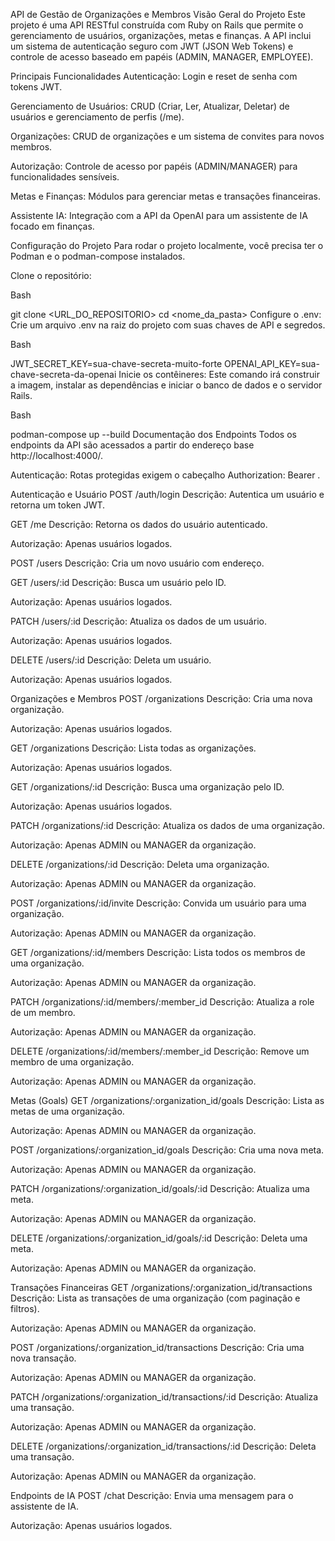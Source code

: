 API de Gestão de Organizações e Membros
Visão Geral do Projeto
Este projeto é uma API RESTful construída com Ruby on Rails que permite o gerenciamento de usuários, organizações, metas e finanças. A API inclui um sistema de autenticação seguro com JWT (JSON Web Tokens) e controle de acesso baseado em papéis (ADMIN, MANAGER, EMPLOYEE).

Principais Funcionalidades
Autenticação: Login e reset de senha com tokens JWT.

Gerenciamento de Usuários: CRUD (Criar, Ler, Atualizar, Deletar) de usuários e gerenciamento de perfis (/me).

Organizações: CRUD de organizações e um sistema de convites para novos membros.

Autorização: Controle de acesso por papéis (ADMIN/MANAGER) para funcionalidades sensíveis.

Metas e Finanças: Módulos para gerenciar metas e transações financeiras.

Assistente IA: Integração com a API da OpenAI para um assistente de IA focado em finanças.

Configuração do Projeto
Para rodar o projeto localmente, você precisa ter o Podman e o podman-compose instalados.

Clone o repositório:

Bash

git clone <URL_DO_REPOSITORIO>
cd <nome_da_pasta>
Configure o .env:
Crie um arquivo .env na raiz do projeto com suas chaves de API e segredos.

Bash

JWT_SECRET_KEY=sua-chave-secreta-muito-forte
OPENAI_API_KEY=sua-chave-secreta-da-openai
Inicie os contêineres:
Este comando irá construir a imagem, instalar as dependências e iniciar o banco de dados e o servidor Rails.

Bash

podman-compose up --build
Documentação dos Endpoints
Todos os endpoints da API são acessados a partir do endereço base http://localhost:4000/.

Autenticação: Rotas protegidas exigem o cabeçalho Authorization: Bearer <token>.

Autenticação e Usuário
POST /auth/login
Descrição: Autentica um usuário e retorna um token JWT.

GET /me
Descrição: Retorna os dados do usuário autenticado.

Autorização: Apenas usuários logados.

POST /users
Descrição: Cria um novo usuário com endereço.

GET /users/:id
Descrição: Busca um usuário pelo ID.

Autorização: Apenas usuários logados.

PATCH /users/:id
Descrição: Atualiza os dados de um usuário.

Autorização: Apenas usuários logados.

DELETE /users/:id
Descrição: Deleta um usuário.

Autorização: Apenas usuários logados.

Organizações e Membros
POST /organizations
Descrição: Cria uma nova organização.

Autorização: Apenas usuários logados.

GET /organizations
Descrição: Lista todas as organizações.

Autorização: Apenas usuários logados.

GET /organizations/:id
Descrição: Busca uma organização pelo ID.

Autorização: Apenas usuários logados.

PATCH /organizations/:id
Descrição: Atualiza os dados de uma organização.

Autorização: Apenas ADMIN ou MANAGER da organização.

DELETE /organizations/:id
Descrição: Deleta uma organização.

Autorização: Apenas ADMIN ou MANAGER da organização.

POST /organizations/:id/invite
Descrição: Convida um usuário para uma organização.

Autorização: Apenas ADMIN ou MANAGER da organização.

GET /organizations/:id/members
Descrição: Lista todos os membros de uma organização.

Autorização: Apenas ADMIN ou MANAGER da organização.

PATCH /organizations/:id/members/:member_id
Descrição: Atualiza a role de um membro.

Autorização: Apenas ADMIN ou MANAGER da organização.

DELETE /organizations/:id/members/:member_id
Descrição: Remove um membro de uma organização.

Autorização: Apenas ADMIN ou MANAGER da organização.

Metas (Goals)
GET /organizations/:organization_id/goals
Descrição: Lista as metas de uma organização.

Autorização: Apenas ADMIN ou MANAGER da organização.

POST /organizations/:organization_id/goals
Descrição: Cria uma nova meta.

Autorização: Apenas ADMIN ou MANAGER da organização.

PATCH /organizations/:organization_id/goals/:id
Descrição: Atualiza uma meta.

Autorização: Apenas ADMIN ou MANAGER da organização.

DELETE /organizations/:organization_id/goals/:id
Descrição: Deleta uma meta.

Autorização: Apenas ADMIN ou MANAGER da organização.

Transações Financeiras
GET /organizations/:organization_id/transactions
Descrição: Lista as transações de uma organização (com paginação e filtros).

Autorização: Apenas ADMIN ou MANAGER da organização.

POST /organizations/:organization_id/transactions
Descrição: Cria uma nova transação.

Autorização: Apenas ADMIN ou MANAGER da organização.

PATCH /organizations/:organization_id/transactions/:id
Descrição: Atualiza uma transação.

Autorização: Apenas ADMIN ou MANAGER da organização.

DELETE /organizations/:organization_id/transactions/:id
Descrição: Deleta uma transação.

Autorização: Apenas ADMIN ou MANAGER da organização.

Endpoints de IA
POST /chat
Descrição: Envia uma mensagem para o assistente de IA.

Autorização: Apenas usuários logados.